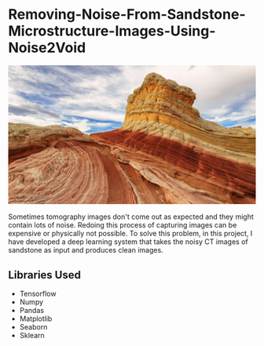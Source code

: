 # Removing-Noise-From-Sandstone-Microstructure-Images-Using-Noise2Void
<p align="center">
<img src="https://github.com/NavinBondade/Noise-Removal-From-Sandstone-Microstructure-Using-Noise2Void/blob/main/Graph/a.jpg">
</p>
<p>Sometimes tomography images don't come out as expected and they might contain lots of noise. Redoing this process of capturing images can be expensive or physically not possible. To solve this problem, in this project, I have developed a deep learning system that takes the noisy CT images of sandstone as input and produces clean images. </p>
<h2>Libraries Used</h2>
<ul>
  <li>Tensorflow</li>
  <li>Numpy</li>
  <li>Pandas </li>
  <li>Matplotlib</li>
  <li>Seaborn</li>
  <li>Sklearn</li>
</ul>
